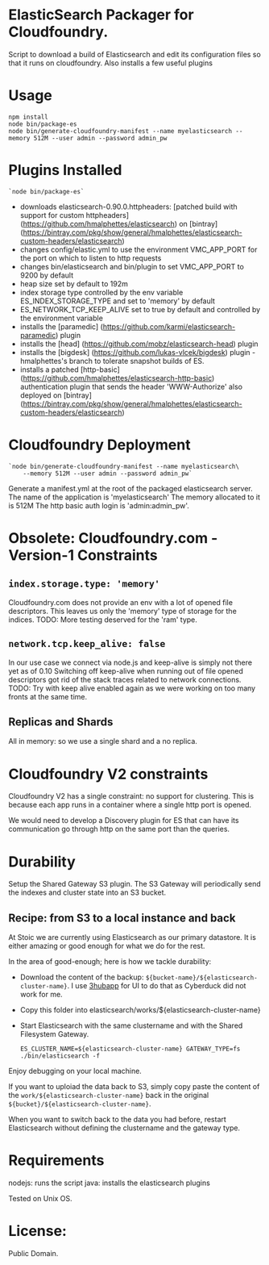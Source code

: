 ElasticSearch Packager for Cloudfoundry.
========================================

Script to download a build of Elasticsearch and edit its configuration files so that it runs on cloudfoundry.
Also installs a few useful plugins

Usage
=====

	npm install
    node bin/package-es
    node bin/generate-cloudfoundry-manifest --name myelasticsearch --memory 512M --user admin --password admin_pw

Plugins Installed
=================

    `node bin/package-es`

- downloads elasticsearch-0.90.0.httpheaders: [patched build with support for custom httpheaders] (https://github.com/hmalphettes/elasticsearch) on [bintray] (https://bintray.com/pkg/show/general/hmalphettes/elasticsearch-custom-headers/elasticsearch)
- changes config/elastic.yml to use the environment VMC_APP_PORT for the port on which to listen to http requests
- changes bin/elasticsearch and bin/plugin to set VMC_APP_PORT to 9200 by default
- heap size set by default to 192m
- index storage type controlled by the env variable ES_INDEX_STORAGE_TYPE and set to 'memory' by default
- ES_NETWORK_TCP_KEEP_ALIVE set to true by default and controlled by the environment variable
- installs the [paramedic] (https://github.com/karmi/elasticsearch-paramedic) plugin
- installs the [head] (https://github.com/mobz/elasticsearch-head) plugin
- installs the [bigdesk] (https://github.com/lukas-vlcek/bigdesk) plugin - hmalphettes's branch to tolerate snapshot builds of ES.
- installs a patched [http-basic] (https://github.com/hmalphettes/elasticsearch-http-basic) authentication plugin that sends the header 'WWW-Authorize' also deployed on [bintray] (https://bintray.com/pkg/show/general/hmalphettes/elasticsearch-custom-headers/elasticsearch)

Cloudfoundry Deployment
=======================

    `node bin/generate-cloudfoundry-manifest --name myelasticsearch\
        --memory 512M --user admin --password admin_pw`

Generate a manifest.yml at the root of the packaged elasticsearch server.
The name of the application is 'myelasticsearch'
The memory allocated to it is 512M
The http basic auth login is 'admin:admin_pw'.

Obsolete: Cloudfoundry.com - Version-1 Constraints
========================================
## `index.storage.type: 'memory'`
Cloudfoundry.com does not provide an env with a lot of opened file descriptors.
This leaves us only the 'memory' type of storage for the indices.
TODO: More testing deserved for the 'ram' type.

## `network.tcp.keep_alive: false`
In our use case we connect via node.js and keep-alive is simply not there yet as of 0.10
Switching off keep-alive when running out of file opened descriptors got rid of the stack traces related to network connections.
TODO: Try with keep alive enabled again as we were working on too many fronts at the same time.

## Replicas and Shards
All in memory: so  we use a single shard and a no replica.

Cloudfoundry V2 constraints
===========================
Cloudfoundry V2 has a single constraint: no support for clustering.
This is because each app runs in a container where a single http port is opened.

We would need to develop a Discovery plugin for ES that can have its communication go through http on the same port than the queries.

Durability
==========

Setup the Shared Gateway S3 plugin.
The S3 Gateway will periodically send the indexes and cluster state into an S3 bucket.

Recipe: from S3 to a local instance and back
--------------------------------------------

At Stoic we are currently using Elasticsearch as our primary datastore.
It is either amazing or good enough for what we do for the rest.

In the area of good-enough; here is how we tackle durability:
- Download the content of the backup: `${bucket-name}/${elasticsearch-cluster-name}`. I use [3hubapp](http://3hubapp.com) for UI to do that as Cyberduck did not work for me.
- Copy this folder into elasticsearch/works/${elasticsearch-cluster-name}
- Start Elasticsearch with the same clustername and with the Shared Filesystem Gateway.

    `ES_CLUSTER_NAME=${elasticsearch-cluster-name} GATEWAY_TYPE=fs ./bin/elasticsearch -f`

Enjoy debugging on your local machine.

If you want to uploiad the data back to S3, simply copy paste the content of the `work/${elasticsearch-cluster-name}` back in the original `${bucket}/${elasticsearch-cluster-name}`.

When you want to switch back to the data you had before, restart Elasticsearch without defining the clustername and the gateway type.


Requirements
============
nodejs: runs the script
java: installs the elasticsearch plugins

Tested on Unix OS.

License:
========
Public Domain.

